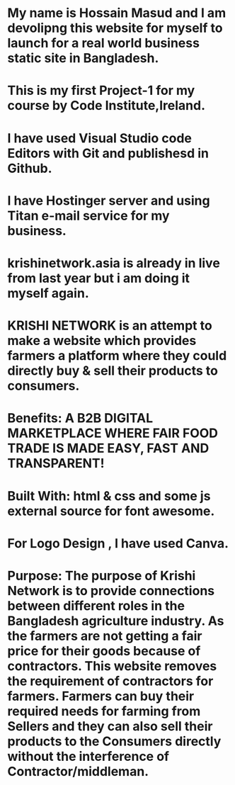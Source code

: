 # My name is Hossain Masud and I am devolipng this website for myself to launch for a real world business static site in Bangladesh.

# This is my first Project-1 for my course by Code Institute,Ireland.

# I have used Visual Studio code Editors with Git and publishesd in Github.

# I have Hostinger server and using Titan e-mail service for my business.

# krishinetwork.asia is already in live from last year but i am doing it myself again.

# KRISHI NETWORK is an attempt to make a website which provides farmers a platform where they could directly buy & sell their products to consumers.

# Benefits: A B2B DIGITAL MARKETPLACE WHERE FAIR FOOD TRADE IS MADE EASY, FAST AND TRANSPARENT!

# Built With: html & css and some js external source for font awesome.

# For Logo Design , I have used Canva.

# Purpose: The purpose of Krishi Network is to provide connections between different roles in the Bangladesh agriculture industry. As the farmers are not getting a fair price for their goods because of contractors. This website removes the requirement of contractors for farmers. Farmers can buy their required needs for farming from Sellers and they can also sell their products to the Consumers directly without the interference of Contractor/middleman.


